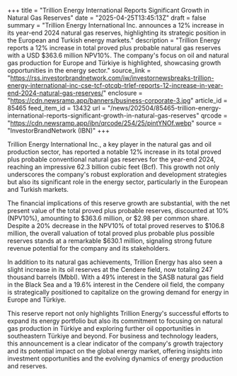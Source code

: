 +++
title = "Trillion Energy International Reports Significant Growth in Natural Gas Reserves"
date = "2025-04-25T13:45:13Z"
draft = false
summary = "Trillion Energy International Inc. announces a 12% increase in its year-end 2024 natural gas reserves, highlighting its strategic position in the European and Turkish energy markets."
description = "Trillion Energy reports a 12% increase in total proved plus probable natural gas reserves with a USD $363.6 million NPV10%. The company's focus on oil and natural gas production for Europe and Türkiye is highlighted, showcasing growth opportunities in the energy sector."
source_link = "https://rss.investorbrandnetwork.com/iw/investornewsbreaks-trillion-energy-international-inc-cse-tcf-otcqb-trlef-reports-12-increase-in-year-end-2024-natural-gas-reserves/"
enclosure = "https://cdn.newsramp.app/banners/business-corporate-3.jpg"
article_id = 85465
feed_item_id = 13432
url = "/news/202504/85465-trillion-energy-international-reports-significant-growth-in-natural-gas-reserves"
qrcode = "https://cdn.newsramp.app/ibn/qrcode/254/25/pintYNOf.webp"
source = "InvestorBrandNetwork (IBN)"
+++

<p>Trillion Energy International Inc., a key player in the natural gas and oil production sector, has reported a notable 12% increase in its total proved plus probable conventional natural gas reserves for the year-end 2024, reaching an impressive 62.3 billion cubic feet (Bcf). This growth not only underscores the company's robust exploration and development strategies but also its significant role in the energy sector, particularly in the European and Turkish markets.</p><p>The financial implications of this reserve growth are substantial, with the net present value of the total proved plus probable reserves, discounted at 10% (NPV10%), amounting to $363.6 million, or $2.98 per common share. Despite a 20% decrease in the NPV10% of total proved reserves to $106.8 million, the overall valuation of total proved plus probable plus possible reserves stands at a remarkable $630.1 million, signaling strong future revenue potential for the company and its stakeholders.</p><p>In addition to its natural gas achievements, Trillion Energy has also seen a slight increase in its oil reserves at the Cendere field, now totaling 247 thousand barrels (Mbbl). With a 49% interest in the SASB natural gas field in the Black Sea and a 19.6% interest in the Cendere oil field, the company is strategically positioned to capitalize on the growing demand for energy in Europe and Türkiye.</p><p>This reserve report not only highlights Trillion Energy's successful efforts to expand its energy portfolio but also its commitment to focusing on natural gas production in Türkiye and exploring further oil opportunities in southeastern Türkiye and beyond. For business and technology leaders, this announcement is a clear indicator of the company's growth trajectory and its potential impact on the global energy market, offering insights into investment opportunities and the evolving dynamics of energy production and reserves.</p>